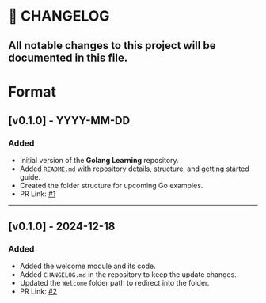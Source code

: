 # 📜 CHANGELOG

All notable changes to this project will be documented in this file.  
---
# Format
## [v0.1.0] - YYYY-MM-DD

### Added
- Initial version of the **Golang Learning** repository.
- Added `README.md` with repository details, structure, and getting started guide.
- Created the folder structure for upcoming Go examples.
- PR Link: [#1](https://github.com/yourusername/golang-learning/pull/1)

---
## [v0.1.0] - 2024-12-18

### Added
- Added the welcome module and its code.
- Added `CHANGELOG.md` in the repository to keep the update changes.
- Updated the `Welcome` folder path to redirect into the folder.
- PR Link: [#2](https://github.com/Viru9029/GoLang-Learning/pull/2)

